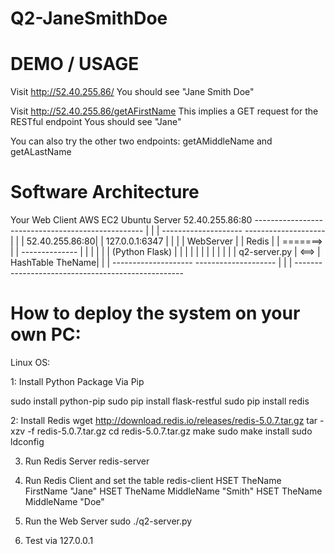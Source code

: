 # Q2-JaneSmithDoe

# DEMO / USAGE
Visit http://52.40.255.86/
You should see "Jane Smith Doe"

Visit http://52.40.255.86/getAFirstName
This implies a GET request for the RESTful endpoint
Yous should see "Jane"

You can also try the other two endpoints:
getAMiddleName and getALastName

# Software Architecture

Your
Web Client                      AWS EC2 Ubuntu Server
                                   52.40.255.86:80
                 --------------------------------------------------
                 |                                                |
                 | --------------------      -------------------- |
                 | |   52.40.255.86:80|      |  127.0.0.1:6347  | |
                 | | WebServer        |      |  Redis           | |
     =======>    | | --------------   |      |                  | |
                 | | (Python Flask)   |      |                  | |
                 | |                  |      |                  | |
                 | | q2-server.py     | <==> | HashTable TheName| |
                 | --------------------      -------------------- |
                 |                                                |
                 --------------------------------------------------


# How to deploy the system on your own PC:
Linux OS:

1: Install Python Package Via Pip

sudo install python-pip
sudo pip install flask-restful
sudo pip install redis

2: Install Redis
wget http://download.redis.io/releases/redis-5.0.7.tar.gz
tar -xzv -f redis-5.0.7.tar.gz
cd redis-5.0.7.tar.gz
make
sudo make install
sudo ldconfig

3. Run Redis Server
redis-server

4. Run Redis Client and set the table
redis-client
HSET TheName FirstName  "Jane"
HSET TheName MiddleName "Smith"
HSET TheName MiddleName "Doe"

5. Run the Web Server
sudo ./q2-server.py

6. Test via 127.0.0.1
